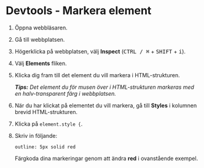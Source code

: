 # Devtools - Markera element

1. Öppna webbläsaren.

1. Gå till webbplatsen.

1. Högerklicka på webbplatsen, välj **Inspect** (<kbd>CTRL / ⌘</kbd> + <kbd>SHIFT</kbd> + <kbd>i</kbd>).

1. Välj **Elements** fliken.

1. Klicka dig fram till det element du vill markera i HTML-strukturen.

    _**Tips:** Det element du för musen över i HTML-strukturen markeras med en halv-transparent färg i webbplatsen._

1. När du har klickat på elementet du vill markera, gå till **Styles** i kolumnen brevid HTML-strukturen.

1. Klicka på ```element.style {```.

1. Skriv in följande:

    ```
    outline: 5px solid red
    ```

    Färgkoda dina markeringar genom att ändra **red** i ovanstående exempel.
